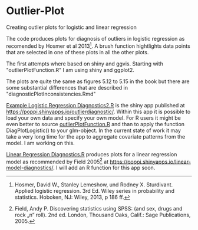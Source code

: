 # Outlier-Plot
Creating outlier plots for logistic and linear regression

The code produces plots for diagnosis of outliers in logistic regression as recomended by Hosmer et al 2013[^1]. A brush function hightlights data points that are selected in one of these plots in all the other plots. 

The first attempts where based on shiny and ggvis. Starting with "outlierPlotFunction.R" I am using shiny and ggplot2.

The plots are quite the same as figures 5.12 to 5.15 in the book but there are some substantial differences that are described in "diagnosticPlotInconsistencies.Rmd"

[Example Logistic Regression Diagnostics2.R](https://github.com/JohannPopp/Outlier-Plot/blob/master/Example%20Logistic%20Regression%20Diagnostics2.R) is the shiny app published at https://poppi.shinyapps.io/outlierdiagnostic/. Within this app it is possible to load your own data and specify your own model. For R users it might be even better to source [outlierPlotFunction.R](https://github.com/JohannPopp/Outlier-Plot/blob/master/outlierPlotFunction.R) and than to apply the function DiagPlotLogistic() to your glm-object. In the current state of work it may take a very long time for the app to aggregate covariate patterns from the model. I am working on this.

[Linear Regression Diagnostics.R](https://github.com/JohannPopp/Outlier-Plot/blob/master/Linear%20Regression%20Diagnostics.R) produces plots for a linear regression model as recommended by Field 2005[^2] at https://poppi.shinyapps.io/linear-model-diagnostics/. I will add an R function for this app soon.


[^1]: Hosmer, David W., Stanley Lemeshow, und Rodney X. Sturdivant. Applied logistic regression. 3rd Ed. Wiley series in probability and statistics. Hoboken, NJ: Wiley, 2013, p 186 ff.

[^2]: Field, Andy P. Discovering statistics using SPSS: (and sex, drugs and rock „n“ roll). 2nd ed. London, Thousand Oaks, Calif.: Sage Publications, 2005.
